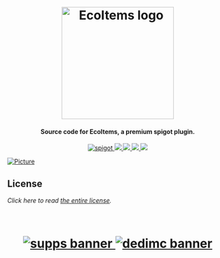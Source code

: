 <h1 align="center">
  <br>
  <img src="https://i.imgur.com/Zy0MpbE.png" alt="EcoItems logo" width="256">
  <br>
</h1>

<h4 align="center">Source code for EcoItems, a premium spigot plugin.</h4>

<p align="center">
    <a href="https://polymart.org/resource/ecoitems.1241">
        <img alt="spigot" src="https://img.shields.io/badge/polymart-ecoitems-ff0000?style=for-the-badge"/>
    </a>
    <a href="https://bstats.org/plugin/bukkit/EcoItems" alt="bstats servers">
        <img src="https://img.shields.io/bstats/servers/12205?color=ff0000&style=for-the-badge"/>
    </a>
    <a href="https://bstats.org/plugin/bukkit/EcoItems" alt="bstats players">
        <img src="https://img.shields.io/bstats/players/12205?color=ff0000&style=for-the-badge"/>
    </a>
    <a href="https://plugins.auxilor.io/ecoitems/" alt="Docs (gitbook)">
        <img src="https://img.shields.io/badge/docs-gitbook-ff0000?style=for-the-badge&logo=appveyor"/>
    </a>
    <a href="https://discord.gg/ZcwpSsE/" alt="Discord">
        <img src="https://img.shields.io/discord/452518336627081236?label=discord&style=for-the-badge&color=ff0000"/>
    </a>
</p>


[![Picture](https://i.imgur.com/z37jIZt.png)]()

## License
*Click here to read [the entire license](https://github.com/Auxilor/EcoItems/blob/master/LICENSE.md).*

<h1 align="center">
  <br>
    <a href="http://gamersupps.gg/discount/Auxilor?afmc=Auxilor" target="_blank">
      <img src="https://i.imgur.com/uFDpBAC.png" alt="supps banner">
    </a>
    <a href="https://dedimc.promo/Auxilor" target="_blank">
      <img src="https://i.imgur.com/zdDLhFA.png" alt="dedimc banner">
    </a>
  <br>
</h1>
